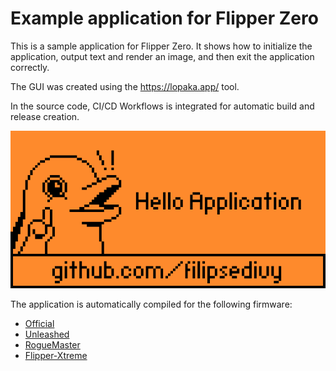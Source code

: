 Example application for Flipper Zero
====================================

This is a sample application for Flipper Zero. It shows how to initialize the application, output text and render an image, and then exit the application correctly.

The GUI was created using the https://lopaka.app/ tool.

In the source code, CI/CD Workflows is integrated for automatic build and release creation.

![Application screen](asset/app_screen.png "Application screen")

The application is automatically compiled for the following firmware:
- [Official](https://github.com/flipperdevices/flipperzero-firmware)
- [Unleashed](https://github.com/DarkFlippers/unleashed-firmware)
- [RogueMaster](https://github.com/RogueMaster/flipperzero-firmware-wPlugins)
- [Flipper-Xtreme](https://github.com/ClaraCrazy/Flipper-Xtreme)